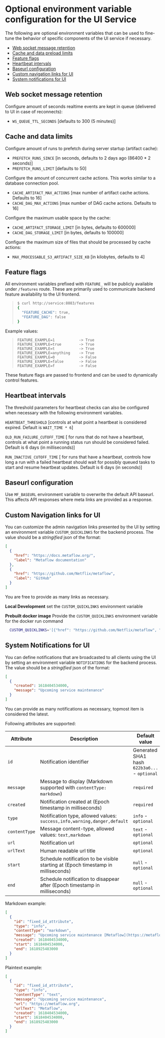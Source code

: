# Optional environment variable configuration for the UI Service

The following are optional environment variables that can be used to fine-tune the behavior of specific components of the UI service if necessary. 

  - [Web socket message retention](#web-socket-message-retention)
  - [Cache and data preload limits](#cache-and-data-preload-limits)
  - [Feature flags](#feature-flags)
  - [Heartbeat intervals](#heartbeat-intervals)
  - [Baseurl configuration](#baseurl-configuration)
  - [Custom navigation links for UI](#custom-navigation-links-for-ui)
  - [System notifications for UI](#system-notifications-for-ui)

## Web socket message retention

Configure amount of seconds realtime events are kept in queue (delivered to UI in case of reconnects):

- `WS_QUEUE_TTL_SECONDS` [defaults to 300 (5 minutes)]

## Cache and data limits 

Configure amount of runs to prefetch during server startup (artifact cache):

- `PREFETCH_RUNS_SINCE` [in seconds, defaults to 2 days ago (86400 * 2 seconds)]
- `PREFETCH_RUNS_LIMIT` [defaults to 50]

Configure the amount of concurrent cache actions. This works similar to a database connection pool.

- `CACHE_ARTIFACT_MAX_ACTIONS` [max number of artifact cache actions. Defaults to 16]
- `CACHE_DAG_MAX_ACTIONS` [max number of DAG cache actions. Defaults to 16]

Configure the maximum usable space by the cache:

- `CACHE_ARTIFACT_STORAGE_LIMIT` [in bytes, defaults to 600000]
- `CACHE_DAG_STORAGE_LIMIT` [in bytes, defaults to 100000]

Configure the maximum size of files that should be processed by cache actions:

- `MAX_PROCESSABLE_S3_ARTIFACT_SIZE_KB` [in kilobytes, defaults to 4]

## Feature flags

All environment variables prefixed with `FEATURE_` will be publicly available under `/features` route. These are primarily used to communicate backend feature availability to the UI frontend.

> ```sh
> $ curl http://service:8083/features
> {
>   "FEATURE_CACHE": true,
>   "FEATURE_DAG": false
> }
> ```

Example values:

> ```
> FEATURE_EXAMPLE=1           -> True
> FEATURE_EXAMPLE=true        -> True
> FEATURE_EXAMPLE=t           -> True
> FEATURE_EXAMPLE=anything    -> True
> FEATURE_EXAMPLE=0           -> False
> FEATURE_EXAMPLE=false       -> False
> FEATURE_EXAMPLE=f           -> False
> ```

These feature flags are passed to frontend and can be used to dynamically control features.

## Heartbeat intervals

The threshold parameters for heartbeat checks can also be configured when necessary with the following environment variables.

`HEARTBEAT_THRESHOLD` [controls at what point a heartbeat is considered expired. Default is `WAIT_TIME * 6`]

`OLD_RUN_FAILURE_CUTOFF_TIME` [ for runs that do not have a heartbeat, controls at what point a running status run should be considered failed. Default is 6 days (in milliseconds)]

`RUN_INACTIVE_CUTOFF_TIME` [ for runs that have a heartbeat, controls how long a run with a failed heartbeat should wait for possibly queued tasks to start and resume heartbeat updates. Default is 6 days (in seconds)]

## Baseurl configuration

Use `MF_BASEURL` environment variable to overwrite the default API baseurl.
This affects API responses where meta links are provided as a response.

## Custom Navigation links for UI

You can customize the admin navigation links presented by the UI by setting an environment variable `CUSTOM_QUICKLINKS` for the backend process. The value should be a _stringified_ json of the format:

```json
[
  {
    "href": "https://docs.metaflow.org/",
    "label": "Metaflow documentation"
  },
  {
    "href": "https://github.com/Netflix/metaflow",
    "label": "GitHub"
  }
]
```

You are free to provide as many links as necessary.

**Local Development**
set the `CUSTOM_QUICKLINKS` environment variable

**Prebuilt docker image**
Provide the `CUSTOM_QUICKLINKS` environment variable for the docker run command

```bash
  CUSTOM_QUICKLINKS='[{"href": "https://github.com/Netflix/metaflow", "label": "GitHub"}]' docker run metaflow/ui-service

```

## System Notifications for UI

You can define notifications that are broadcasted to all clients using the UI by setting an environment variable `NOTIFICATIONS` for the backend process. The value should be a _stringified_ json of the format:

```json
[
  {
    "created": 1618404534000,
    "message": "Upcoming service maintenance"
  }
]
```

You can provide as many notifications as necessary, topmost item is considered the latest.

Following attributes are supported:

| Attribute     | Description                                                                       | Default value                                 |
| ------------- | --------------------------------------------------------------------------------- | --------------------------------------------- |
| `id`          | Notification identifier                                                           | Generated SHA1 hash `622b3a6...` - `optional` |
| `message`     | Message to display (Markdown supported with `contentType: markdown`)              | `required`                                    |
| `created`     | Notification created at (Epoch timestamp in milliseconds)                         | `required`                                    |
| `type`        | Notification type, allowed values: `success,info,warning,danger,default`          | `info` - `optional`                           |
| `contentType` | Message content-type, allowed values: `text,markdown`                             | `text` - `optional`                           |
| `url`         | Notification url                                                                  | `optional`                                    |
| `urlText`     | Human readable url title                                                          | `optional`                                    |
| `start`       | Schedule notification to be visible starting at (Epoch timestamp in milliseconds) | `null` - `optional`                           |
| `end`         | Schedule notification to disappear after (Epoch timestamp in milliseconds)        | `null` - `optional`                           |

Markdown example:

```json
[
  {
    "id": "fixed_id_attribute",
    "type": "info",
    "contentType": "markdown",
    "message": "Upcoming service maintenance [Metaflow](https://metaflow.org)",
    "created": 1618404534000,
    "start": 1618404534000,
    "end": 1618925483000
  }
]
```

Plaintext example:

```json
[
  {
    "id": "fixed_id_attribute",
    "type": "info",
    "contentType": "text",
    "message": "Upcoming service maintenance",
    "url": "https://metaflow.org",
    "urlText": "Metaflow",
    "created": 1618404534000,
    "start": 1618404534000,
    "end": 1618925483000
  }
]
```